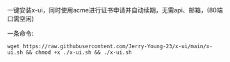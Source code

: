 一键安装x-ui，同时使用acme进行证书申请并自动续期，无需api、邮箱，(80端口需空闲)

一条命令:
```
wget https://raw.githubusercontent.com/Jerry-Young-23/x-ui/main/x-ui.sh && chmod +x ./x-ui.sh && ./x-ui.sh
```

